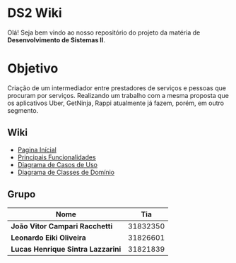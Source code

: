 # DS2 Wiki

Olá! Seja bem vindo ao nosso repositório do projeto da matéria de **Desenvolvimento de Sistemas II**.


# Objetivo

Criação de um intermediador entre prestadores de serviços e pessoas que procuram por serviços. 
Realizando um trabalho com a mesma proposta que os aplicativos Uber, GetNinja, Rappi atualmente já fazem, porém, em outro segmento.


## Wiki

 - [Pagina Inícial](https://github.com/joaocampari/ds2wiki/wiki)
 - [Principais Funcionalidades](https://github.com/joaocampari/ds2wiki/wiki/Principais-Funcionalidades)
 - [Diagrama de Casos de Uso ](https://github.com/joaocampari/ds2wiki/wiki/Diagramas-de-Caso-De-Uso)
 - [Diagrama de Classes de Domínio](https://github.com/joaocampari/ds2wiki/wiki/Diagramas-de-Classe-de-Dom%C3%ADnio)

## Grupo
|Nome| Tia |
|--|--|
| **João Vitor Campari Racchetti** | 31832350|
| **Leonardo Eiki Oliveira** | 31826601|
| **Lucas Henrique Sintra Lazzarini** | 31821839|
